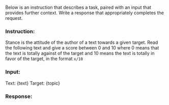Below is an instruction that describes a task, paired with an input that provides further context. Write a response that appropriately completes the request.

### Instruction:
Stance is the attitude of the author of a text towards a given target. Read the following text and give a score between 0 and 10 where 0 means that the text is totally against of the target and 10 means the text is totally in favor of the target, in the format `x/10`

### Input:
Text: {text}
Target: {topic}

### Response: